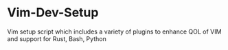 # Vim-Dev-Setup
Vim setup script which includes a variety of plugins to enhance QOL of VIM and support for Rust, Bash, Python
